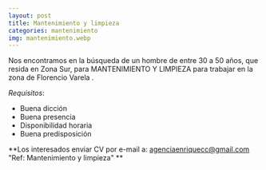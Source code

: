 ```yaml
---
layout: post
title: Mantenimiento y limpieza
categories: mantenimiento
img: mantenimiento.webp
---
```



Nos encontramos en la búsqueda de un hombre de entre 30 a 50 años, que resida en Zona Sur, para MANTENIMIENTO Y LIMPIEZA para trabajar en la zona de Florencio Varela .


_Requisitos_:
- Buena dicción
- Buena presencia
- Disponibilidad horaria
- Buena predisposición

**Los interesados enviar CV por e-mail a: agenciaenriquecc@gmail.com 
"Ref: Mantenimiento y limpieza"
**

